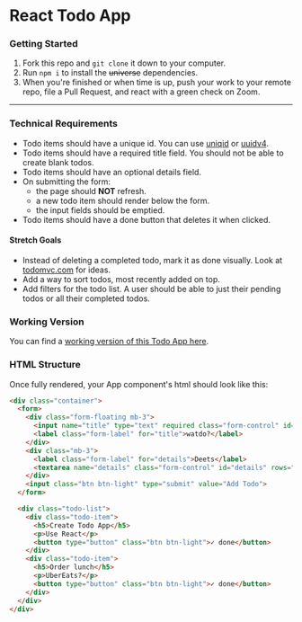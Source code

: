 # React Todo App

### Getting Started 
1. Fork this repo and `git clone` it down to your computer.
1. Run `npm i` to install the ~~universe~~ dependencies.
1. When you're finished or when time is up, push your work to your remote repo, file a Pull Request, and react with a green check on Zoom.

---

### Technical Requirements
- Todo items should have a unique id. You can use [uniqid](https://www.npmjs.com/package/uniqid) or [uuidv4](https://www.npmjs.com/package/uuidv4).
- Todo items should have a required title field. You should not be able to create blank todos.
- Todo items should have an optional details field.
- On submitting the form:
  - the page should **NOT** refresh.
  - a new todo item should render below the form.
  - the input fields should be emptied.
- Todo items should have a done button that deletes it when clicked.
  
#### Stretch Goals
- Instead of deleting a completed todo, mark it as done visually. Look at [todomvc.com](https://todomvc.com/examples/react/#/) for ideas.
- Add a way to sort todos, most recently added on top.
- Add filters for the todo list. A user should be able to just their pending todos or all their completed todos.

### Working Version
You can find a [working version of this Todo App here](https://sei-react-todo-app.netlify.app).

### HTML Structure
Once fully rendered, your App component's html should look like this:

``` html
<div class="container">
  <form>
    <div class="form-floating mb-3">
      <input name="title" type="text" required class="form-control" id="title" value="">
      <label class="form-label" for="title">watdo?</label>
    </div>
    <div class="mb-3">
      <label class="form-label" for="details">Deets</label>
      <textarea name="details" class="form-control" id="details" rows="3"></textarea>
    </div>
    <input class="btn btn-light" type="submit" value="Add Todo">
  </form>

  <div class="todo-list">
    <div class="todo-item">
      <h5>Create Todo App</h5>
      <p>Use React</p>
      <button type="button" class="btn btn-light">✓ done</button>
    </div>
    <div class="todo-item">
      <h5>Order lunch</h5>
      <p>UberEats?</p>
      <button type="button" class="btn btn-light">✓ done</button>
    </div>
  </div>
</div>
```
